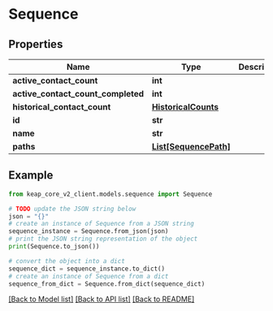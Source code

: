 # Sequence


## Properties

Name | Type | Description | Notes
------------ | ------------- | ------------- | -------------
**active_contact_count** | **int** |  | [optional] 
**active_contact_count_completed** | **int** |  | [optional] 
**historical_contact_count** | [**HistoricalCounts**](HistoricalCounts.md) |  | [optional] 
**id** | **str** |  | [optional] 
**name** | **str** |  | [optional] 
**paths** | [**List[SequencePath]**](SequencePath.md) |  | [optional] 

## Example

```python
from keap_core_v2_client.models.sequence import Sequence

# TODO update the JSON string below
json = "{}"
# create an instance of Sequence from a JSON string
sequence_instance = Sequence.from_json(json)
# print the JSON string representation of the object
print(Sequence.to_json())

# convert the object into a dict
sequence_dict = sequence_instance.to_dict()
# create an instance of Sequence from a dict
sequence_from_dict = Sequence.from_dict(sequence_dict)
```
[[Back to Model list]](../README.md#documentation-for-models) [[Back to API list]](../README.md#documentation-for-api-endpoints) [[Back to README]](../README.md)


